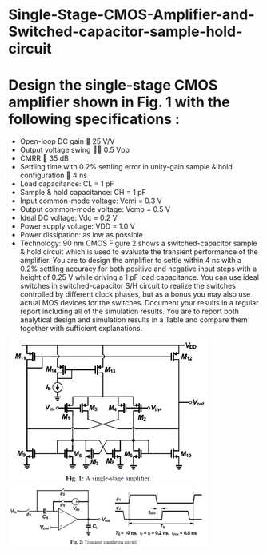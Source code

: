 # Single-Stage-CMOS-Amplifier-and-Switched-capacitor-sample-hold-circuit
# Design the single-stage CMOS amplifier shown in Fig. 1 with the following specifications : 
* Open-loop DC gain  25 V/V
* Output voltage swing  0.5 Vpp
* CMRR  35 dB
* Settling time with 0.2% settling error in unity-gain sample & hold configuration  4 ns
* Load capacitance: CL = 1 pF
* Sample & hold capacitance: CH = 1 pF
* Input common-mode voltage: Vcmi = 0.3 V
* Output common-mode voltage: Vcmo = 0.5 V
* Ideal DC voltage: Vdc = 0.2 V
* Power supply voltage: VDD = 1.0 V
* Power dissipation: as low as possible
* Technology: 90 nm CMOS
Figure 2 shows a switched-capacitor sample & hold circuit which is used to evaluate the transient
performance of the amplifier. You are to design the amplifier to settle within 4 ns with a 0.2% settling
accuracy for both positive and negative input steps with a height of 0.25 V while driving a 1 pF load
capacitance. You can use ideal switches in switched-capacitor S/H circuit to realize the switches controlled
by different clock phases, but as a bonus you may also use actual MOS devices for the switches.
Document your results in a regular report including all of the simulation results. You are to report both
analytical design and simulation results in a Table and compare them together with sufficient explanations.

<img src="Pics/Pic1.png" width="400" class="center" />
<img src="Pics/Pic2.png" width="400" class="center" />
